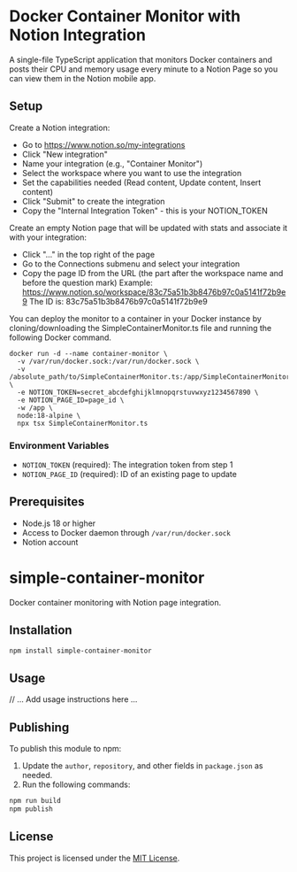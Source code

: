 # Docker Container Monitor with Notion Integration

A single-file TypeScript application that monitors Docker containers and posts their CPU and memory usage every minute to a Notion Page so you can view them in the Notion mobile app.

## Setup
Create a Notion integration:
- Go to https://www.notion.so/my-integrations
- Click "New integration"
- Name your integration (e.g., "Container Monitor")
- Select the workspace where you want to use the integration
- Set the capabilities needed (Read content, Update content, Insert content)
- Click "Submit" to create the integration
- Copy the "Internal Integration Token" - this is your NOTION_TOKEN

Create an empty Notion page that will be updated with stats and associate it with your integration:
- Click "..." in the top right of the page
- Go to the Connections submenu and select your integration
- Copy the page ID from the URL (the part after the workspace name and before the question mark)
   Example: https://www.notion.so/workspace/83c75a51b3b8476b97c0a5141f72b9e9
   The ID is: 83c75a51b3b8476b97c0a5141f72b9e9

You can deploy the monitor to a container in your Docker instance by cloning/downloading the SimpleContainerMonitor.ts file and running the following Docker command.
```
docker run -d --name container-monitor \
  -v /var/run/docker.sock:/var/run/docker.sock \
  -v /absolute_path/to/SimpleContainerMonitor.ts:/app/SimpleContainerMonitor.ts \
  -e NOTION_TOKEN=secret_abcdefghijklmnopqrstuvwxyz1234567890 \
  -e NOTION_PAGE_ID=page_id \
  -w /app \
  node:18-alpine \
  npx tsx SimpleContainerMonitor.ts
```


### Environment Variables

- `NOTION_TOKEN` (required): The integration token from step 1
- `NOTION_PAGE_ID` (required): ID of an existing page to update


## Prerequisites

- Node.js 18 or higher
- Access to Docker daemon through `/var/run/docker.sock`
- Notion account

# simple-container-monitor

Docker container monitoring with Notion page integration.

## Installation

```sh
npm install simple-container-monitor
```

## Usage

// ... Add usage instructions here ...

## Publishing

To publish this module to npm:

1. Update the `author`, `repository`, and other fields in `package.json` as needed.
2. Run the following commands:

```sh
npm run build
npm publish
```

## License

This project is licensed under the [MIT License](./LICENSE).